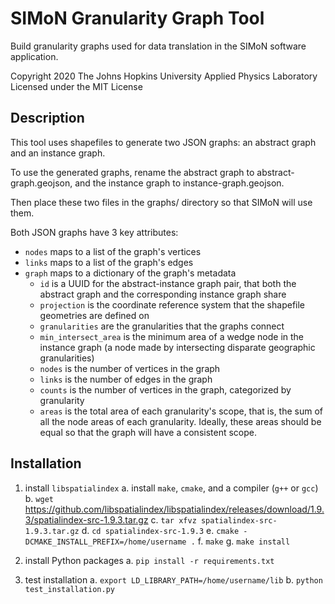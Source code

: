 # SIMoN Granularity Graph Tool

Build granularity graphs used for data translation in the SIMoN software application.

Copyright 2020 The Johns Hopkins University Applied Physics Laboratory
Licensed under the MIT License

## Description

This tool uses shapefiles to generate two JSON graphs: an abstract graph and an instance graph.

To use the generated graphs, rename the abstract graph to abstract-graph.geojson, and the instance graph to instance-graph.geojson.

Then place these two files in the graphs/ directory so that SIMoN will use them.

Both JSON graphs have 3 key attributes:
* `nodes` maps to a list of the graph's vertices
* `links` maps to a list of the graph's edges
* `graph` maps to a dictionary of the graph's metadata
    * `id` is a UUID for the abstract-instance graph pair, that both the abstract graph and the corresponding instance graph share
    * `projection` is the coordinate reference system that the shapefile geometries are defined on
    * `granularities` are the granularities that the graphs connect
    * `min_intersect_area` is the minimum area of a wedge node in the instance graph (a node made by intersecting disparate geographic granularities)
    * `nodes` is the number of vertices in the graph
    * `links` is the number of edges in the graph
    * `counts` is the number of vertices in the graph, categorized by granularity
    * `areas` is the total area of each granularity's scope, that is, the sum of all the node areas of each granularity. Ideally, these areas should be equal so that the graph will have a consistent scope.

## Installation

1. install `libspatialindex`
    a. install `make`, `cmake`, and a compiler (`g++` or `gcc`)
    b. `wget` https://github.com/libspatialindex/libspatialindex/releases/download/1.9.3/spatialindex-src-1.9.3.tar.gz
    c. `tar xfvz spatialindex-src-1.9.3.tar.gz`
    d. `cd spatialindex-src-1.9.3`
    e. `cmake -DCMAKE_INSTALL_PREFIX=/home/username .`
    f. `make`
    g. `make install`

2. install Python packages
    a. `pip install -r requirements.txt`

3. test installation
    a. `export LD_LIBRARY_PATH=/home/username/lib`
    b. `python test_installation.py`
